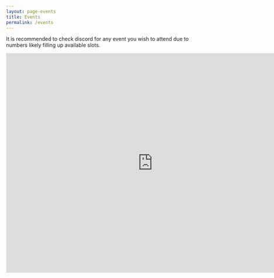 ```yaml
---
layout: page-events
title: Events
permalink: /events
---
```


It is recommended to check discord for any event you wish to attend due to numbers likely filling up available slots.

<iframe src="https://calendar.google.com/calendar/embed?src=westcountryleders%40gmail.com&height=600&wkst=1&ctz=Europe%2FLondon&showPrint=0&hl=en_GB&showCalendars=0&showTabs=0&mode=AGENDA&src=d2VzdGNvdW50cnlsZWRlcnNAZ21haWwuY29t&color=%234285F4" style="border-width:0" width="800" height="600" frameborder="0" scrolling="no"></iframe>